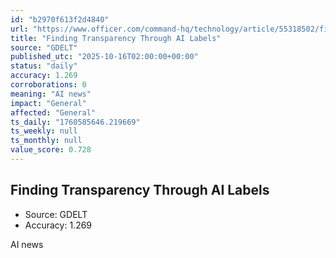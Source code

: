 ```yaml
---
id: "b2970f613f2d4840"
url: "https://www.officer.com/command-hq/technology/article/55318502/finding-transparency-through-ai-labels"
title: "Finding Transparency Through AI Labels"
source: "GDELT"
published_utc: "2025-10-16T02:00:00+00:00"
status: "daily"
accuracy: 1.269
corroborations: 0
meaning: "AI news"
impact: "General"
affected: "General"
ts_daily: "1760585646.219669"
ts_weekly: null
ts_monthly: null
value_score: 0.728
---
```

## Finding Transparency Through AI Labels

- Source: GDELT
- Accuracy: 1.269

AI news
